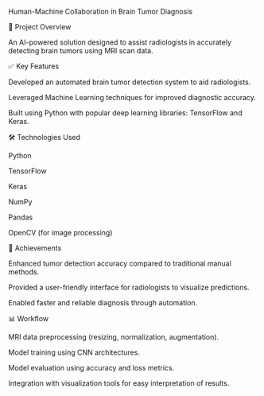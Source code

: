 Human-Machine Collaboration in Brain Tumor Diagnosis

🚀 Project Overview

An AI-powered solution designed to assist radiologists in accurately detecting brain tumors using MRI scan data.

✅ Key Features

Developed an automated brain tumor detection system to aid radiologists.

Leveraged Machine Learning techniques for improved diagnostic accuracy.

Built using Python with popular deep learning libraries: TensorFlow and Keras.

🛠️ Technologies Used

Python

TensorFlow

Keras

NumPy

Pandas

OpenCV (for image processing)

🎯 Achievements

Enhanced tumor detection accuracy compared to traditional manual methods.

Provided a user-friendly interface for radiologists to visualize predictions.

Enabled faster and reliable diagnosis through automation.

📊 Workflow

MRI data preprocessing (resizing, normalization, augmentation).

Model training using CNN architectures.

Model evaluation using accuracy and loss metrics.

Integration with visualization tools for easy interpretation of results.
